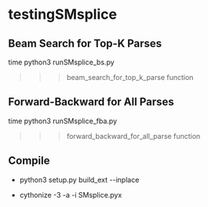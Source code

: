# testingSMsplice


## Beam Search for Top-K Parses

time python3 runSMsplice_bs.py

>>> beam_search_for_top_k_parse function


## Forward-Backward for All Parses

time python3 runSMsplice_fba.py

>>> forward_backward_for_all_parse function


## Compile

- python3 setup.py build_ext --inplace

- cythonize -3 -a -i SMsplice.pyx



